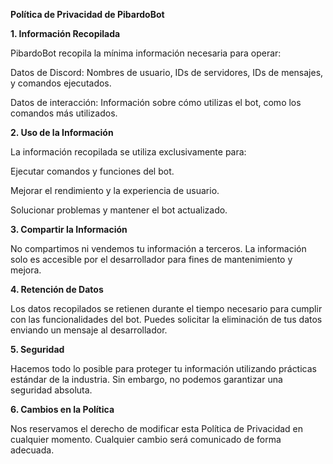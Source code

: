 **Política de Privacidad de PibardoBot**

**1. Información Recopilada**

PibardoBot recopila la mínima información necesaria para operar:

Datos de Discord: Nombres de usuario, IDs de servidores, IDs de mensajes, y comandos ejecutados.

Datos de interacción: Información sobre cómo utilizas el bot, como los comandos más utilizados.

**2. Uso de la Información**

La información recopilada se utiliza exclusivamente para:

Ejecutar comandos y funciones del bot.

Mejorar el rendimiento y la experiencia de usuario.

Solucionar problemas y mantener el bot actualizado.

**3. Compartir la Información**

No compartimos ni vendemos tu información a terceros. La información solo es accesible por el desarrollador para fines de mantenimiento y mejora.

**4. Retención de Datos**

Los datos recopilados se retienen durante el tiempo necesario para cumplir con las funcionalidades del bot. Puedes solicitar la eliminación de tus datos enviando un mensaje al desarrollador.

**5. Seguridad**

Hacemos todo lo posible para proteger tu información utilizando prácticas estándar de la industria. Sin embargo, no podemos garantizar una seguridad absoluta.

**6. Cambios en la Política**

Nos reservamos el derecho de modificar esta Política de Privacidad en cualquier momento. Cualquier cambio será comunicado de forma adecuada.
